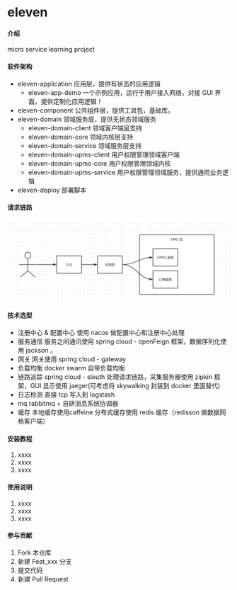# eleven

#### 介绍

micro service learning project

#### 软件架构

- eleven-application 应用层，提供有状态的应用逻辑
  - eleven-app-demo 一个示例应用，运行于用户接入网络，对接 GUI 界面，提供定制化应用逻辑！
- eleven-component 公共组件层，提供工具包，基础库。
- eleven-domain 领域服务层，提供无状态领域服务
  - eleven-domain-client 领域客户端层支持
  - eleven-domain-core  领域内核层支持
  - eleven-domain-service  领域服务层支持
  - eleven-domain-upms-client   用户权限管理领域客户端
  - eleven-domain-upms-core     用户权限管理领域内核
  - eleven-domain-upms-service  用户权限管理领域服务，提供通用业务逻辑
- eleven-deploy 部署脚本


#### 请求链路
![请求链路](./doc/微服务请求链路.png "请求链路")


#### 技术选型
- 注册中心 & 配置中心 使用 nacos 做配置中心和注册中心处理
- 服务通信  服务之间通讯使用 spring cloud - openFeign 框架，数据序列化使用 jackson 。
- 网关  网关使用 spring cloud - gateway
- 负载均衡 docker swarm 自带负载均衡
- 链路追踪  spring cloud - sleuth 处理请求链路，采集服务器使用 zipkin 框架，GUI 显示使用 jaeger(可考虑将 skywalking 封装到 docker 里面替代)
- 日志检测  直接 tcp 写入到 logstash
- mq  rabbitmq + 自研消息系统协调器
- 缓存 本地缓存使用caffeine 分布式缓存使用 redis 缓存（redisson 做数据网格客户端）

#### 安装教程

1. xxxx
2. xxxx
3. xxxx

#### 使用说明

1. xxxx
2. xxxx
3. xxxx

#### 参与贡献

1. Fork 本仓库
2. 新建 Feat_xxx 分支
3. 提交代码
4. 新建 Pull Request
